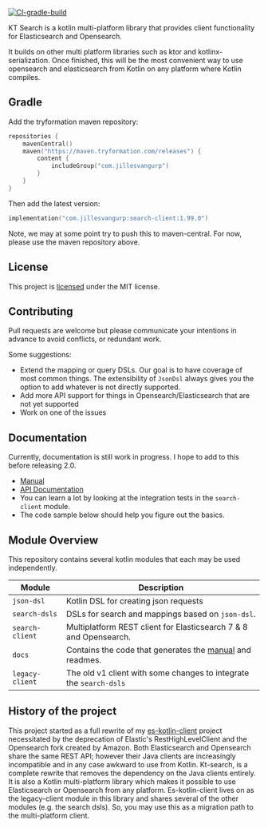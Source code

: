 [![CI-gradle-build](https://github.com/jillesvangurp/kt-search/actions/workflows/gradle.yml/badge.svg)](https://github.com/jillesvangurp/kt-search/actions/workflows/gradle.yml)

KT Search is a kotlin multi-platform library that provides client functionality for Elasticsearch and Opensearch.

It builds on other multi platform libraries such as ktor and kotlinx-serialization. Once finished, this will be the most convenient way to use opensearch and elasticsearch from Kotlin on any platform where Kotlin compiles.

## Gradle

Add the tryformation maven repository:

```kotlin
repositories {
    mavenCentral()
    maven("https://maven.tryformation.com/releases") {
        content {
            includeGroup("com.jillesvangurp")
        }
    }
}
```

Then add the latest version:

```kotlin
implementation("com.jillesvangurp:search-client:1.99.0")
```

Note, we may at some point try to push this to maven-central. For now, please use the maven repository above.

## License

This project is [licensed](LICENSE) under the MIT license.

## Contributing

Pull requests are welcome but please communicate your intentions in advance to avoid conflicts, or redundant work.

Some suggestions:

- Extend the mapping or query DSLs. Our goal is to have coverage of most common things. The extensibility of `JsonDsl` always gives you the option to add whatever is not directly supported.
- Add more API support for things in Opensearch/Elasticsearch that are not yet supported
- Work on one of the issues

## Documentation

Currently, documentation is still work in progress. I hope to add to this before releasing 2.0.

- [Manual](https://jillesvangurp.github.io/kt-search/manual)
- [API Documentation](https://jillesvangurp.github.io/kt-search/api/)
- You can learn a lot by looking at the integration tests in the `search-client` module.
- The code sample below should help you figure out the basics.

## Module Overview

This repository contains several kotlin modules that each may be used independently.

| Module          | Description                                                                                                   |
|-----------------|---------------------------------------------------------------------------------------------------------------|
| `json-dsl`      | Kotlin DSL for creating json requests                                                                         |
| `search-dsls`   | DSLs for search and mappings based on `json-dsl`.                                                             |
| `search-client` | Multiplatform REST client for Elasticsearch 7 & 8 and Opensearch.                                             |
| `docs`          | Contains the code that generates the [manual](https://jillesvangurp.github.io/kt-search/manual/) and readmes. |
| `legacy-client` | The old v1 client with some changes to integrate the `search-dsls`                                            |

## History of the project

This project started as a full rewrite of my [es-kotlin-client](https://github.com/jillesvangurp/es-kotlin-client) project necessitated by the deprecation of Elastic's RestHighLevelClient and the Opensearch fork created by Amazon. Both Elasticsearch and Opensearch share the same REST API; however their Java clients are increasingly incompatible and in any case awkward to use from Kotlin. Kt-search, is a complete rewrite that removes the dependency on the Java clients entirely. It is also a Kotlin multi-platform library which makes it possible to use Elasticsearch or Opensearch from any platform. Es-kotlin-client lives on as the legacy-client module in this library and shares several of the other modules (e.g. the search dsls). So, you may use this as a migration path to the multi-platform client.





